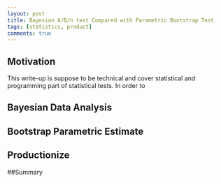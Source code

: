 ```yaml
---
layout: post
title: Bayesian A/B/n test Compared with Parametric Bootstrap Test
tags: [statistics, product]
comments: true
---
```


## Motivation
This write-up is suppose to be technical and cover statistical and programming part of statistical tests. In order to 


## Bayesian Data Analysis

## Bootstrap Parametric Estimate

## Productionize


##Summary
